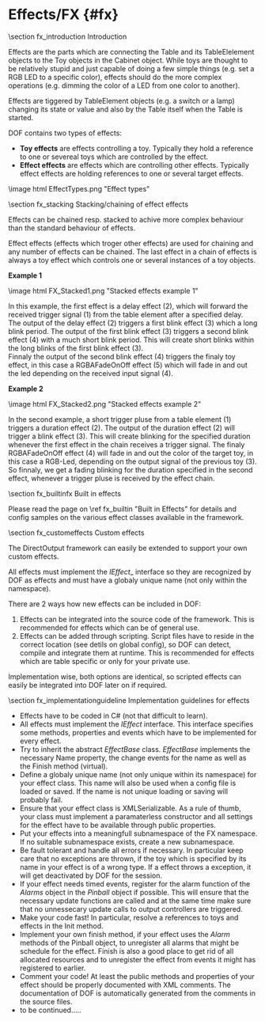 ﻿Effects/FX  {#fx}
==========
\section fx_introduction Introduction 

Effects are the parts which are connecting the Table and its TableElelement objects to the Toy objects in the Cabinet object. 
While toys are thought to be relatively stupid and just capable of doing a few simple things (e.g. set a RGB LED to a specific color), effects should do the more complex operations (e.g. dimming the color of a LED from one color to another).

Effects are tiggered by TableElement objects (e.g. a switch or a lamp) changing its state or value and also by the Table itself when the Table is started. 

DOF contains two types of effects:

* __Toy effects__ are effects controlling a toy. Typically they hold a reference to one or severeal toys which are controlled by the effect.
* __Effect effects__ are effects which are controlling other effects. Typically effect effects are holding references to one or several target effects.

\image html EffectTypes.png "Effect types"

\section fx_stacking Stacking/chaining of effect effects

Effects can be chained resp. stacked to achive more complex behaviour than the standard behaviour of effects.

Effect effects (effects which troger other effects) are used for chaining and any number of effects can be chained. The last effect in a chain of effects is always a toy effect which controls one or several instances of a toy objects.

__Example 1__

\image html FX_Stacked1.png "Stacked effects example 1"

In this example, the first effect is a delay effect (2), which will forward the received trigger signal (1) from the table element after a specified delay.
The output of the delay effect (2) triggers a first blink effect (3) which a long blink period. The output of the first blink effect (3) triggers a second blink effect (4) with a much short blink period. This will create short blinks within the long blinks of the first blink effect (3).  
Finnaly the output of the second blink effect (4) triggers the finaly toy effect, in this case a RGBAFadeOnOff effect (5) which will fade in and out the led depending on the received input signal (4).

__Example 2__

\image html FX_Stacked2.png "Stacked effects example 2"

In the second example, a short trigger pluse from a table element (1) triggers a duration effect (2). The output of the duration effect (2) will trigger a blink effect (3). This will create blinking for the specified duration whenever the first effect in the chain receives a trigger signal.
The finaly RGBAFadeOnOff effect (4) will fade in and out the color of the target toy, in this case a RGB-Led, depending on the output signal of the previous toy (3).
So finnaly, we get a fading blinking for the duration specified in the second effect, whenever a trigger pluse is received by the effect chain.


\section fx_builtinfx Built in effects

Please read the page on \ref fx_builtin "Built in Effects" for details and config samples on the various effect classes available in the framework. 



\section fx_customeffects Custom effects 

The DirectOutput framework can easily be extended to support your own custom effects.

All effects must implement the _IEffect__ interface so they are recognized by DOF as effects and must have a globaly unique name (not only within the namespace).

There are 2 ways how new effects can be included in DOF:

1. Effects can be integrated into the source code of the framework. This is recommended for effects which can be of general use.
2. Effects can be added through scripting. Script files have to reside in the correct location (see detils on global config), so DOF can detect, compile and integrate them at runtime. This is recommended for effects which are table specific or only for your private use.

Implementation wise, both options are identical, so scripted effects can easily be integrated into DOF later on if required.

\section fx_implementationguideline  Implementation guidelines for effects

* Effects have to be coded in C# (not that difficult to learn).
* All effects must implement the _IEffect_ interface. This interface specifies some methods, properties and events which have to be implemented for every effect.
* Try to inherit the abstract _EffectBase_ class. _EffectBase_ implements the necessary Name property, the change events for the name as well as the Finish method (virtual). 
* Define a globaly unique name (not only unique within its namespace) for your effect class. This name will also be used when a config file is loaded or saved. If the name is not unique loading or saving will probably fail.
* Ensure that your effect class is XMLSerializable. As a rule of thumb, your class must implement a paramaterless constructor and all settings for the effect have to be available through public properties.
* Put your effects into a meaningfull subnamespace of the FX namespace. If no suitable subnamespace exists, create a new subnamespace.
* Be fault tolerant and handle all errors if necessary. In particular keep care that no exceptions are thrown, if the toy which is specified by its name in your effect is of a wrong type. If a effect throws a exception, it will get deactivated by DOF for the session.
* If your effect needs timed events, register for the alarm function of the _Alarms_ object in the _Pinball_ object if possible. This will ensure that the necessary update functions are called and at the same time make sure that no unnessecary update calls to output controllers are triggered. 
* Make your code fast! In particular, resolve a references to toys and effects in the Init method.
* Implement your own finish method, if your effect uses the _Alarm_ methods of the Pinball object, to unregister all alarms that might be schedule for the effect. Finish is also a good place to get rid of all allocated resources and to unregister the effect from events it might has registered to earlier. 
* Comment your code! At least the public methods and properties of your effect should be properly documented with XML comments. The documentation of DOF is automatically generated from the comments in the source files.
* to be continued.....